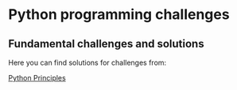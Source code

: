 # Python programming challenges

## Fundamental challenges and solutions 

Here you can find solutions for challenges from:

[Python Principles](https://pythonprinciples.com/challenges/)
